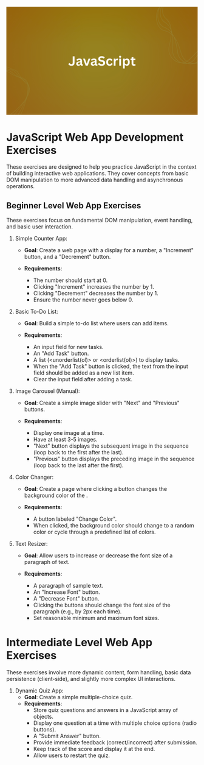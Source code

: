 ![JavaScript Background](image/javascript.png)
# JavaScript Web App Development Exercises
These exercises are designed to help you practice JavaScript in the context of building interactive web applications. They cover concepts from basic DOM manipulation to more advanced data handling and asynchronous operations.

## Beginner Level Web App Exercises
These exercises focus on fundamental DOM manipulation, event handling, and basic user interaction.

1. Simple Counter App:
    * **Goal**: Create a web page with a display for a number, a "Increment" button, and a "Decrement" button.

    * **Requirements**: 
        * The number should start at 0.
        * Clicking "Increment" increases the number by 1.
        * Clicking "Decrement" decreases the number by 1.
        * Ensure the number never goes below 0.

2. Basic To-Do List:
    * **Goal**: Build a simple to-do list where users can add items.

    * **Requirements**: 
        * An input field for new tasks.
        * An "Add Task" button.
        * A list (<unorderlist(ol)> or <orderlist(ol)>) to display tasks.
        * When the "Add Task" button is clicked, the text from the input field should be added as a new list item.
        * Clear the input field after adding a task.

3. Image Carousel (Manual):
    * **Goal**: Create a simple image slider with "Next" and "Previous" buttons.

    * **Requirements**: 
        * Display one image at a time.
        * Have at least 3-5 images.
        * "Next" button displays the subsequent image in the sequence (loop back to the first after the last).
        * "Previous" button displays the preceding image in the sequence (loop back to the last after the first).

4. Color Changer:
    * **Goal**: Create a page where clicking a button changes the background color of the <body>.

    * **Requirements**: 
        * A button labeled "Change Color".
        * When clicked, the background color should change to a random color or cycle through a predefined list of colors.

5. Text Resizer:
    * **Goal**: Allow users to increase or decrease the font size of a paragraph of text.

    * **Requirements**: 
        * A paragraph of sample text.
        * An "Increase Font" button.
        * A "Decrease Font" button.
        * Clicking the buttons should change the font size of the paragraph (e.g., by 2px each time).
        * Set reasonable minimum and maximum font sizes.


# Intermediate Level Web App Exercises
These exercises involve more dynamic content, form handling, basic data persistence (client-side), and slightly more complex UI interactions.

1. Dynamic Quiz App:
    * **Goal**: Create a simple multiple-choice quiz.
    * **Requirements**:
        * Store quiz questions and answers in a JavaScript array of objects.
        * Display one question at a time with multiple choice options (radio buttons).
        * A "Submit Answer" button.
        * Provide immediate feedback (correct/incorrect) after submission.
        * Keep track of the score and display it at the end.
        * Allow users to restart the quiz.


